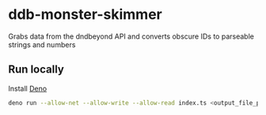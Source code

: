# ddb-monster-skimmer

Grabs data from the dndbeyond API and converts obscure IDs to parseable strings and numbers

## Run locally
Install [Deno]("https://deno.land")

```bash
deno run --allow-net --allow-write --allow-read index.ts <output_file_path>